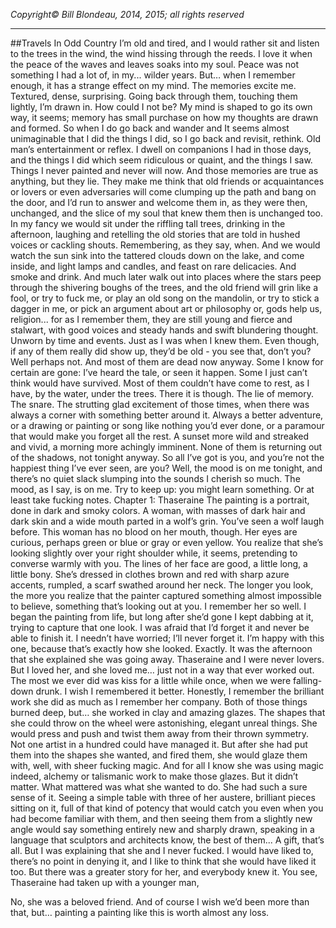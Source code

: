 _Copyright&copy; Bill Blondeau, 2014, 2015; all rights reserved_
<hr/>


##Travels In Odd Country
I’m old and tired, and I would rather sit and listen to the trees in the wind, the wind hissing through the reeds. I love it when the peace of the waves and leaves soaks into my soul. Peace was not something I had a lot of, in my... wilder years.
But… when I remember enough, it has a strange effect on my mind. The memories excite me. Textured, dense, surprising. Going back through them, touching them lightly, I’m drawn in. How could I not be? My mind is shaped to go its own way, it seems; memory has small purchase on how my thoughts are drawn and formed. So when I do go back and wander and 
It seems almost unimaginable that I did the things I did, so I go back and revisit, rethink. Old man’s entertainment or reflex. I dwell on companions I had in those days, and the things I did which seem ridiculous or quaint, and the things I saw. Things I never painted and never will now. 
And those memories are true as anything, but they lie. They make me think that old friends or acquaintances or lovers or even adversaries will come clumping up the path and bang on the door, and I’d run to answer and welcome them in, as they were then, unchanged, and the slice of my soul that knew them then is unchanged too. In my fancy we would sit under the riffling tall trees, drinking in the afternoon, laughing and retelling the old stories that are told in hushed voices or cackling shouts. Remembering, as they say, when. And we would watch the sun sink into the tattered clouds down on the lake, and come inside, and light lamps and candles, and feast on rare delicacies. And smoke and drink. And much later walk out into places where the stars peep through the shivering boughs of the trees, and the old friend will grin like a fool, or try to fuck me, or play an old song on the mandolin, or try to stick a dagger in me, or pick an argument about art or philosophy or, gods help us, religion... for as I remember them, they are still young and fierce and stalwart, with good voices and steady hands and swift blundering thought. Unworn by time and events. 
Just as I was when I knew them. 
Even though, if any of them really did show up, they’d be old - you see that, don’t you? Well perhaps not. 
And most of them are dead now anyway. Some I know for certain are gone: I’ve heard the tale, or seen it happen. Some I just can’t think would have survived. Most of them couldn’t have come to rest, as I have, by the water, under the trees.
There it is though. The lie of memory. The snare. The strutting glad excitement of those times, when there was always a corner with something better around it. Always a better adventure, or a drawing or painting or song like nothing you’d ever done, or a paramour that would make you forget all the rest. A sunset more wild and streaked and vivid, a morning more achingly imminent.
None of them is returning out of the shadows, not tonight anyway. So all I’ve got is you, and you’re not the happiest thing I’ve ever seen, are you?
Well, the mood is on me tonight, and there’s no quiet slack slumping into the sounds I cherish so much. The mood, as I say, is on me. Try to keep up: you might learn something. Or at least take fucking notes.
Chapter 1: Thaseraine
The painting is a portrait, done in dark and smoky colors. A woman, with masses of dark hair and dark skin and a wide mouth parted in a wolf’s grin. You’ve seen a wolf laugh before. This woman has no blood on her mouth, though. Her eyes are curious, perhaps green or blue or gray or even yellow. You realize that she’s looking slightly over your right shoulder while, it seems, pretending to  converse warmly with you. The lines of her face are good, a little long, a little bony.  She’s dressed in clothes brown and red with sharp azure accents, rumpled, a scarf swathed around her neck. The longer you look, the more you realize that the painter captured something almost impossible to believe, something that’s looking out at you.
I remember her so well. I began the painting from life, but long after she’d gone I kept dabbing at it, trying to capture that one look. I was afraid that I’d forget it and never be able to finish it. I needn’t have worried; I’ll never forget it. I’m happy with this one, because that’s exactly how she looked. Exactly.
It was the afternoon that she explained she was going away.
Thaseraine and I were never lovers. But I loved her, and she loved me… just not in a way that ever worked out. The most we ever did was kiss for a little while once, when we were falling-down drunk. I wish I remembered it better.
Honestly, I remember the brilliant work she did as much as I remember her company. Both of those things burned deep, but… she worked in clay and amazing glazes. The shapes that she could throw on the wheel were astonishing, elegant unreal things. She would press and push and twist them away from their thrown symmetry. Not one artist in a hundred could have managed it. But after she had put them into the shapes she wanted, and fired them, she would glaze them with, well, with sheer fucking magic. And for all I know she was using magic indeed, alchemy or talismanic work to make those glazes. But it didn’t matter. What mattered was what she wanted to do. She had such a sure sense of it. Seeing a simple table with three of her austere, brilliant pieces sitting on it, full of that kind of potency that would catch you even when you had become familiar with them, and then seeing them from a slightly new angle would say something entirely new and sharply drawn, speaking in a language that sculptors and architects know, the best of them...
A gift, that’s all.
But I was explaining that she and I never fucked. I would have liked to, there’s no point in denying it, and I like to think that she would have liked it too. But there was a greater story for her, and everybody knew it.
You see, Thaseraine had taken up with a younger man, 


No, she was a beloved friend. And of course I wish we’d been more than that, but… painting a painting like this is worth almost any loss.

